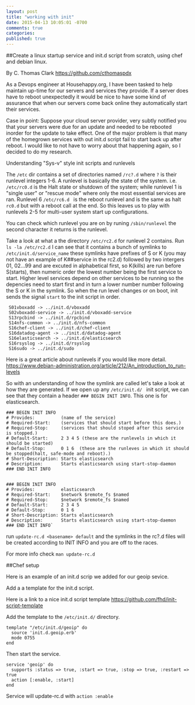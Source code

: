 ```yaml
---
layout: post
title: "working with init"
date: 2015-04-13 10:05:01 -0700
comments: true
categories:
published: true
---
```

##Create a linux startup service and init.d script from scratch, using chef and debian linux. 

By C. Thomas Clark https://github.com/cthomaspdx

As a Devops engineer at Househappy.org, I have been tasked to help maintain up-time for our servers and services they provide. If a server does have to reboot unexpectedly it would be nice to have some kind of assurance that when our servers come back online they automatically start their services. 

Case in point: Suppose your cloud server provider, very subtly notified you that your servers were due for an update and needed to be rebooted inorder for the update to take effect. One of the major problem is that many of the homegrown services with out init.d script fail to start back up after reboot. I would like to not have to worry about that happening again, so I decided to do my research. 

Understanding "Sys-v" style init scripts and runlevels 

The `/etc` dir contains a set of directories named `/rc?.d` where `?` is their runlevel integers 1-6.  A runlevel is basically the state of the system. i.e. `/etc/rc0.d` is the Halt state or shutdown of the system; while runlevel 1 is "single user" or "rescue mode" where only the most essential services are ran. Runlevel 6 `/etc/rc6.d ` is the reboot runlevel and is the same as halt `rc0.d` but with a reboot call at the end. So this leaves us to play with runlevels 2-5 for multi-user system start up configurations. 

You can check which runlevel you are on by runing `/sbin/runlevel`  the second character it returns is the runlevel. 

Take a look at what a the directory `/etc/rc2.d` for runlevel 2 contains. Run `ls -la /etc/rc2.d` 
I can see that it contains a bunch of symlinks to `/etc/init.d/service_name` these symlinks have prefixes of S or K (you may not have an example of K##service in the rc2.d) followed by two intergers 01, 02...99 and are excuted in alphabetical first, so K(kills) are run before S(starts), then numeric order the lowest number being the first service to start. Higher level services depend on other services to be running so the depencies need to start first and in turn a lower number number following the S or K in the symlink. So when the run level changes or on boot, init sends the signal `start` to the init script in order.

     S01vboxadd -> ../init.d/vboxadd
     S02vboxadd-service -> ../init.d/vboxadd-service
     S13rpcbind -> ../init.d/rpcbind
     S14nfs-common -> ../init.d/nfs-common
     S16chef-client -> ../init.d/chef-client
     S16datadog-agent -> ../init.d/datadog-agent
     S16elasticsearch -> ../init.d/elasticsearch
     S16rsyslog -> ../init.d/rsyslog
     S16sudo -> ../init.d/sudo

 Here is a great article about runlevels if you would like more detail. https://www.debian-administration.org/article/212/An_introduction_to_run-levels

 So with an understanding of how the symlink are called let's take a look at how they are generated. 
 If we open up any `/etc/init.d/ ` init script, we can see that they contain a header `### BEGIN INIT INFO`. 
 This one is for elasticsearch.
 


    ### BEGIN INIT INFO
    # Provides:          (name of the service)
    # Required-Start:    (services that should start before this does.)
    # Required-Stop:     (services that should stoped after this service is stopped.)
    # Default-Start:     2 3 4 5 (these are the runlevels in which it should be started)
    # Default-Stop:      0 1 6  (these are the runleves in which it should be stopped(halt, safe-mode and reboot).)
    # Short-Description: Starts elasticsearch
    # Description:       Starts elasticsearch using start-stop-daemon
    ### END INIT INFO


    ### BEGIN INIT INFO
    # Provides:          elasticsearch
    # Required-Start:    $network $remote_fs $named
    # Required-Stop:     $network $remote_fs $named
    # Default-Start:     2 3 4 5
    # Default-Stop:      0 1 6
    # Short-Description: Starts elasticsearch
    # Description:       Starts elasticsearch using start-stop-daemon
    ### END INIT INFO`


run `update-rc.d <basename> default` and the symlinks in the rc?.d files will be created according to INIT INFO and you are off to the races. 

For more info check `man update-rc.d` 


##Chef setup 

Here is an example of an init.d scrip we added for our geoip sevice.

Add a a template for the init.d script.

Here is a link to a nice init.d script template https://github.com/fhd/init-script-template

Add the template to the `/etc/init.d/` directory.

    template "/etc/init.d/geoip" do
      source 'init.d.geoip.erb'
      mode 0755
    end

Then start the service.

    service 'geoip' do 
      supports :status => true, :start => true, :stop => true, :restart => true
      action [:enable, :start]
    end

Service will update-rc.d with `action :enable`











